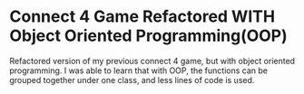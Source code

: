 # Connect 4 Game Refactored WITH Object Oriented Programming(OOP)
Refactored version of my previous connect 4 game, but with object oriented programming. I was able to learn that with OOP, the functions can be grouped together under one class, and less lines of code is used.

